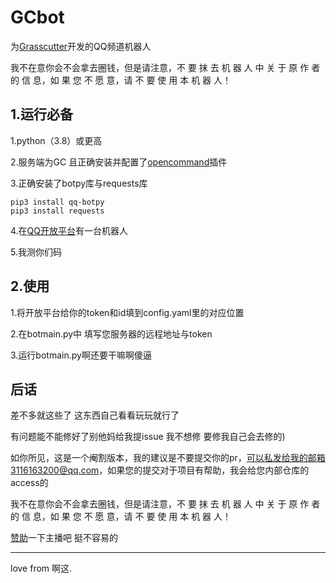 # GCbot

为[Grasscutter](https://github.com/grasscutters/grasscutter)开发的QQ频道机器人


我不在意你会不会拿去圈钱，但是请注意，不 要 抹 去 机 器 人 中 关 于 原 作 者 的 信 息，如 果 您 不 愿 意，请 不 要 使 用 本 机 器 人！


1.运行必备
---
1.python（3.8）或更高



2.服务端为GC 且正确安装并配置了[opencommand](https://github.com/jie65535/gc-opencommand-plugin)插件



3.正确安装了botpy库与requests库
```
pip3 install qq-botpy
pip3 install requests
```



4.在[QQ开放平台](https://q.qq.com/#/)有一台机器人



5.我测你们码



2.使用
---
1.将开放平台给你的token和id填到config.yaml里的对应位置


2.在botmain.py中 填写您服务器的远程地址与token


3.运行botmain.py啊还要干嘛啊傻逼



后话
---
差不多就这些了 这东西自己看看玩玩就行了



有问题能不能修好了别他妈给我提issue 我不想修 要修我自己会去修的)


如你所见，这是一个阉割版本，我的建议是不要提交你的pr，可以私发给我的邮箱3116163200@qq.com，如果您的提交对于项目有帮助，我会给您内部仓库的access的


我不在意你会不会拿去圈钱，但是请注意，不 要 抹 去 机 器 人 中 关 于 原 作 者 的 信 息，如 果 您 不 愿 意，请 不 要 使 用 本 机 器 人！


[赞助](https://vme50.azhegod.top)一下主播吧 挺不容易的



---
love from 啊这.
